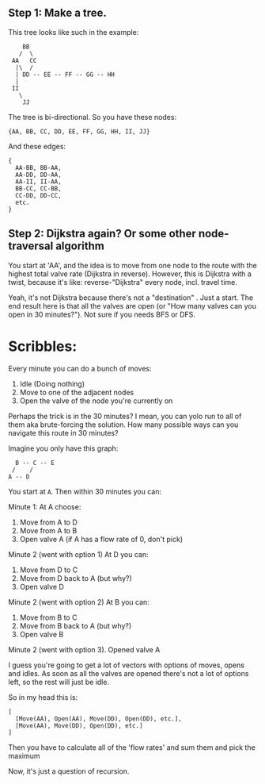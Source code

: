 ## Step 1: Make a tree.

This tree looks like such in the example:

```
    BB
   /  \
 AA   CC
  |\  /
  | DD -- EE -- FF -- GG -- HH
  |
 II
   \
    JJ
```

The tree is bi-directional. So you have these nodes:

```
{AA, BB, CC, DD, EE, FF, GG, HH, II, JJ}
```

And these edges:

```
{
  AA-BB, BB-AA,
  AA-DD, DD-AA,
  AA-II, II-AA,
  BB-CC, CC-BB,
  CC-DD, DD-CC,
  etc.
}
```

## Step 2: Dijkstra again? Or some other node-traversal algorithm
You start at 'AA', and the idea is to move from one node to the route with
the highest total valve rate (Dijkstra in reverse). However, this is Dijkstra
with a twist, because it's like: reverse-"Dijkstra" every node, incl. travel
time.

Yeah, it's not Dijkstra because there's not a "destination" . Just a start.
The end result here is that all the valves are open (or "How many valves can
you open in 30 minutes?"). Not sure if you needs BFS or DFS.

# Scribbles:

Every minute you can do a bunch of moves:

1. Idle (Doing nothing)
2. Move to one of the adjacent nodes
3. Open the valve of the node you're currently on

Perhaps the trick is in the 30 minutes? I mean, you can yolo run to all of them aka brute-forcing the solution.
How many possible ways can you navigate this route in 30 minutes?

Imagine you only have this graph:

```
  B -- C -- E
 /    /
A -- D
```

You start at `A`. Then within 30 minutes you can:

Minute 1:
At A choose:
1. Move from A to D
2. Move from A to B
3. Open valve A (if A has a flow rate of 0, don't pick)

Minute 2 (went with option 1)
At D you can:
1. Move from D to C
2. Move from D back to A (but why?)
3. Open valve D

Minute 2 (went with option 2)
At B you can:
1. Move from B to C
2. Move from B back to A (but why?)
3. Open valve B

Minute 2 (went with option 3).
Opened valve A

I guess you're going to get a lot of vectors with options of moves, opens and idles. As soon as all the valves are opened there's not a lot of options left, so the rest will just be idle.

So in my head this is:

```
[
  [Move(AA), Open(AA), Move(DD), Open(DD), etc.],
  [Move(AA), Move(DD), Open(DD), etc.]
]
```

Then you have to calculate all of the 'flow rates' and sum them and pick
the maximum

Now, it's just a question of recursion.
